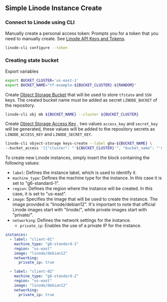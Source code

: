 ## Simple Linode Instance Create

### Connect to Linode using CLI

Manually create a personal access token: Prompts you for a token that you need to manually create. See [Linode API Keys and Tokens](https://www.linode.com/docs/products/tools/api/guides/manage-api-tokens/).

```bash
linode-cli configure --token
```

### Creating state  bucket

Export variables
```bash
export BUCKET_CLUSTER='us-east-1'
export BUCKET_NAME="tf-example-${BUCKET_CLUSTER}-${RANDOM}"
```
Create [Object Storage Bucket](https://www.linode.com/docs/products/storage/object-storage/guides/linode-cli/#create-a-bucket-with-the-cli) that will be used to store `tfstate` and `SSH` keys. The created bucket name must be added as secret `LINODE_BUCKET` of the repository. 

```bash
linode-cli obj mb ${BUCKET_NAME} --cluster ${BUCKET_CLUSTER}
```
Create [Object Storage Access Key](https://www.linode.com/docs/products/tools/cli/guides/object-storage/#manage-access-keys) , two values ​​`access_key` and `secret_key` will be generated, these values ​​will be added to the repository secrets as `LINODE_ACCESS_KEY` and `LINODE_SECRET_KEY`.

```bash
linode-cli object-storage keys-create --label gha-${BUCKET_NAME} \
--bucket_access '[{"cluster": "'${BUCKET_CLUSTER}'", "bucket_name": "'${BUCKET_NAME}'", "permissions": "read_write" }]'
```

To create new Linode instances, simply insert the block containing the following values:

- `label`: Defines the instance label, which is used to identify it.
- `machine_type`: Defines the machine type for the instance. In this case it is set to "g6-standard-1".
- `region`: Defines the region where the instance will be created. In this case, it is set to "us-east".
- `image`: Specifies the image that will be used to create the instance. The image provided is "linode/debian12". It's important to note that official Linode images start with "linode/", while private images start with "private/".
- `networking`: Defines the network settings for the instance.
  - `private_ip`: Enables the use of a private IP for the instance.

```yml
instances:
  - label: "client-01"
    machine_type: "g6-standard-1" 
    region: "us-east" 
    image: "linode/debian12"
    networking:
      private_ip: true

  - label: "client-02"
    machine_type: "g6-standard-2" 
    region: "us-east" 
    image: "linode/debian12"
    networking:
      private_ip: true

```